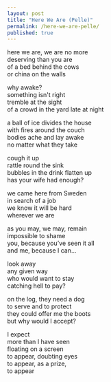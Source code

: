 ```yaml
---
layout: post
title: "Here We Are (Pelle)"
permalink: /here-we-are-pelle/
published: true
---
```


here we are, we are no more  
deserving than you are  
of a bed behind the cows  
or china on the walls  
  
why awake?  
something isn't right  
tremble at the sight  
of a crowd in the yard late at night  
  
a ball of ice divides the house  
with fires around the couch  
bodies ache and lay awake  
no matter what they take  
  
cough it up  
rattle round the sink  
bubbles in the drink flatten up  
has your wife had enough?  
  
we came here from Sweden  
in search of a job	  
we know it will be hard  
wherever we are  
  
as you may, we may, remain  
impossible to shame  
you, because you’ve seen it all  
and me, because I can...  
  
look away  
any given way  
who would want to stay  
catching hell to pay?  
  
on the log, they need a dog  
to serve and to protect	      
they could offer me the boots  
but why would I accept?  
  
I expect  
more than I have seen  
floating on a screen   
to appear, doubting eyes   
to appear, as a prize,   
to appear  
